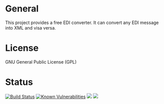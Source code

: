 # General

This project provides a free EDI converter. It can convert any EDI message into XML and visa versa.

# License

GNU General Public License (GPL)
    
# Status

[![Build Status](https://travis-ci.org/r4fterman/edi20.svg?branch=master)](https://travis-ci.org/r4fterman/edi20)
[![Known Vulnerabilities](https://snyk.io/test/github/r4fterman/edi20/badge.svg?targetFile=edi-edifact%2Fpom.xml)](https://snyk.io/test/github/r4fterman/edi20?targetFile=edi-edifact%2Fpom.xml)
<a href="https://codeclimate.com/github/r4fterman/edi20/maintainability"><img src="https://api.codeclimate.com/v1/badges/a211643fcb6e2e306aed/maintainability" /></a>
<a href="https://codeclimate.com/github/r4fterman/edi20/test_coverage"><img src="https://api.codeclimate.com/v1/badges/a211643fcb6e2e306aed/test_coverage" /></a>
